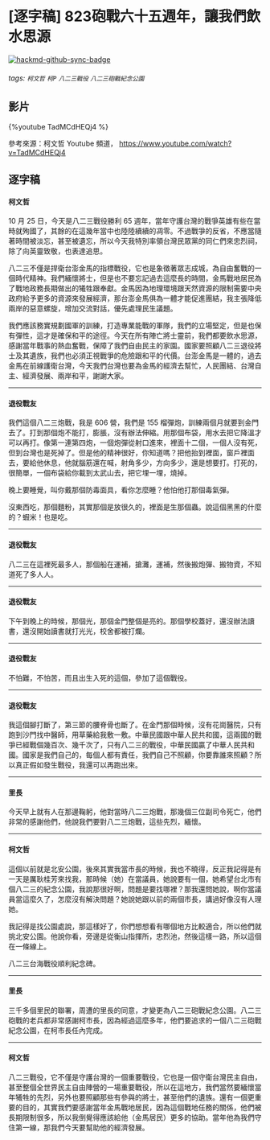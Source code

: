 # [逐字稿] 823砲戰六十五週年，讓我們飲水思源

[![hackmd-github-sync-badge](https://hackmd.io/iq1EdoswTCmHDqGuX6IanQ/badge)](https://hackmd.io/iq1EdoswTCmHDqGuX6IanQ)


###### tags: `柯文哲` `柯P` `八二三戰役` `八二三砲戰紀念公園`

## 影片

{%youtube TadMCdHEQj4 %}

參考來源：柯文哲 Youtube 頻道， https://www.youtube.com/watch?v=TadMCdHEQj4

## 逐字稿

#### 柯文哲

10 月 25 日，今天是八二三戰役勝利 65 週年，當年守護台灣的戰爭英雄有些在當時就殉國了，其餘的在這幾年當中也陸陸續續的凋零。不過戰爭的反省，不應當隨著時間被淡忘，甚至被遺忘，所以今天我特別率領台灣民眾黨的同仁們來忠烈祠，除了向英靈致敬，也表達追思。

八二三不僅是捍衛台澎金馬的指標戰役，它也是象徵著眾志成城，為自由奮戰的一個時代精神。我們緬懷將士，但是也不要忘記過去這麼長的時間，金馬戰地居民為了戰地政務長期做出的犧牲跟奉獻。金馬因為地理環境跟天然資源的限制需要中央政府給予更多的資源來發展經濟，那台澎金馬俱為一體才能促進團結，我主張降低兩岸的惡意螺旋，增加交流對話，優先處理民生議題。

我們應該務實規劃國軍的訓練，打造專業能戰的軍隊，我們的立場堅定，但是也保有彈性，這才是確保和平的途徑。今天在所有陣亡將士靈前，我們都要飲水思源，感謝當年戰事的熱血奮戰，保障了我們自由民主的家園。國家要照顧八二三退役將士及其遺族，我們也必須正視戰爭的危險跟和平的代價。台澎金馬是一體的，過去金馬在前線護衛台灣，今天我們台灣也要為金馬的經濟去幫忙，人民團結、台灣自主、經濟發展、兩岸和平，謝謝大家。

---

#### 退役戰友

我們這個八二三炮戰，我是 606 營，我們是 155 榴彈炮，訓練兩個月就要到金門去了。打到那個炮不能打，膨脹，沒有辦法伸縮。用那個布袋，用水去把它降溫才可以再打。像第一連第四炮，一個炮彈從射口進來，裡面十二個，一個人沒有死，但到台灣也是死掉了。但是他的精神很好，你知道嗎？把他抬到裡面，窗戶裡面去，要給他休息，他就腦筋還在喊，射角多少，方向多少，還是想要打。打死的，很簡單，一個布袋給你載到太武山去，把它埋一埋，燒掉。

晚上要睡覺，叫你戴那個防毒面具，看你怎麼睡？他怕他打那個毒氣彈。

沒東西吃，那個麵粉，其實那個是放很久的，裡面是生那個蟲。說這個黑黑的什麼的？蝦米！也是吃。

---

#### 退役戰友

八二三在這裡死最多人，那個船在運補，搶灘，運補，然後搬炮彈、搬物資，不知道死了多人人。

---

#### 退役戰友

下午到晚上的時候，那個光，那個金門整個是亮的。那個學校蓋好，還沒辦法讀書，還沒開始讀書就打光光，校舍都被打爛。


---

#### 退役戰友

不怕難，不怕苦，而且出生入死的這個，參加了這個戰役。

---

#### 退役戰友

我這個腳打斷了，第三節的腰脊骨也斷了。在金門那個時候，沒有花崗醫院，只有跑到沙門找中醫師，用草藥給我敷一敷。中華民國跟中華人民共和國，這兩國的戰爭已經戰個幾百次、幾千次了，只有八二三的戰役，中華民國贏了中華人民共和國。國家是我們自己的，每個人都有責任，我們自己不照顧，你要靠誰來照顧？所以真正假如發生戰役，我還可以再跑出來。

---

#### 里長

今天早上就有人在那邊鞠躬，他對當時八二三炮戰，那幾個三位副司令死亡，他們非常的感謝他們，他說我們要對八二三炮戰，這些先烈，緬懷。

---

#### 柯文哲

這個以前就是北安公園，後來其實我當市長的時候，我也不曉得，反正我記得是有一天是厲耿桂芳來找我，那時候（她）在當議員，她說要有一個，她希望台北市有個八二三的紀念公園，我說那很好啊，問題是要找哪裡？那我還問她說，啊你當議員當這麼久了，怎麼沒有解決問題？她說她跟以前的兩個市長，講過好像沒有人理她。

我記得是找公園處說，那這樣好了，你們想想看有哪個地方比較適合，所以他們就挑北安公園。他說你看，旁邊是從衡山指揮所，忠烈池，然後這樣一路，所以這個在一條線上。

八二三台海戰役順利紀念碑。

---

#### 里長

三千多個里民的聯署，周遭的里長的同意，才變更為八二三砲戰紀念公園。八二三砲戰的老兵都非常感謝柯市長，因為經過這麼多年，他們要追求的一個八二三砲戰紀念公園，在柯市長任內完成。

---

#### 柯文哲

八二三戰役，它不僅是守護台灣的一個重要戰役，它也是一個守衛台灣民主自由，甚至整個全世界民主自由陣營的一場重要戰役，所以在這地方，我們當然要緬懷當年犧牲的先烈，另外也要照顧那些有參與的將士，甚至他們的遺族。還有一個更重要的目的，其實我們要感謝當年金馬戰地居民，因為這個戰地任務的關係，他們被長期限制很多，所以我倒覺得應該給他（金馬居民）更多的協助。當年他為我們守住第一線，那我們今天要幫助他的經濟發展。
